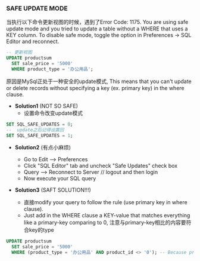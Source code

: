 ### SAFE UPDATE MODE

当执行以下命令更新视图的时候，遇到了Error Code: 1175. You are using safe update mode and you tried to update a table without a WHERE that uses a KEY column. To disable safe mode, toggle the option in Preferences -> SQL Editor and reconnect.
```sql
-- 更新视图
UPDATE productsum
  SET sale_price = '5000'
  WHERE product_type = '办公用品';
```
原因是MySql正处于一种安全的update模式, This means that you can't update or delete records without specifying a key (ex. primary key) in the where clause.

- **Solution1** (NOT SO SAFE)
  - 设置命令改变update模式
```sql
SET SQL_SAFE_UPDATES = 0;
--  update之后记得设置回
SET SQL_SAFE_UPDATES = 1;
```
  
- **Solution2** (有点小麻烦)
  - Go to Edit --> Preferences
  - Click "SQL Editor" tab and uncheck "Safe Updates" check box
  - Query --> Reconnect to Server // logout and then login
  - Now execute your SQL query
  
- **Solution3** (SAFT SOLUTION!!!)
  - 直接modify your query to follow the rule (use primary key in where clause).
  - Just add in the WHERE clause a KEY-value that matches everything like a primary-key comparing to 0, 注意与primary-key相比的内容要符合key的type
```sql
UPDATE productsum
  SET sale_price = '5000'
  WHERE (product_type = '办公用品' AND product_id <> '0'); -- Because product_id is a primary key
```

